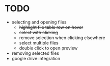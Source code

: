 # TODO
* selecting and opening files
  - ~~highlight file table row on hover~~
  - ~~select with clicking~~
  - remove selection when clicking elsewhere
  - select multiple files
  - double click to open preview
* removing selected files
* google drive integration

